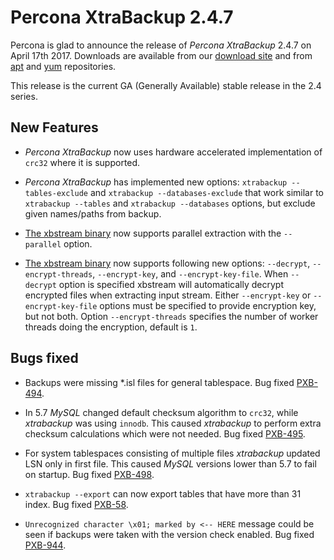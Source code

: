 # Percona XtraBackup 2.4.7

Percona is glad to announce the release of *Percona XtraBackup* 2.4.7 on
April 17th 2017. Downloads are available from our [download site](http://www.percona.com/downloads/XtraBackup/Percona-XtraBackup-2.4.7/) and
from [apt](../../installation/apt_repo.md#apt-repo) and [yum](../../installation/yum_repo.md#yum-repo) repositories.

This release is the current GA (Generally Available) stable release in the 2.4
series.

## New Features

* *Percona XtraBackup* now uses hardware accelerated implementation of `crc32`
where it is supported.

* *Percona XtraBackup* has implemented new options:
`xtrabackup --tables-exclude` and
`xtrabackup --databases-exclude`
that work similar to `xtrabackup --tables` and
`xtrabackup --databases`
options, but exclude given names/paths from backup.

* [The xbstream binary](../../xbstream/xbstream.md#xbstream-binary) now supports parallel extraction with the
`--parallel` option.

* [The xbstream binary](../../xbstream/xbstream.md#xbstream-binary) now supports following new options: `--decrypt`,
`--encrypt-threads`, `--encrypt-key`, and `--encrypt-key-file`.
When `--decrypt` option is specified xbstream will automatically decrypt
encrypted files when extracting input stream. Either `--encrypt-key` or
`--encrypt-key-file` options must be specified to provide encryption key,
but not both. Option `--encrypt-threads` specifies the number of worker
threads doing the encryption, default is `1`.

## Bugs fixed

* Backups were missing \*.isl files for general tablespace. Bug fixed
[PXB-494](https://jira.percona.com/browse/PXB-494).

* In 5.7 *MySQL* changed default checksum algorithm to `crc32`, while
*xtrabackup* was using `innodb`. This caused *xtrabackup* to perform extra
checksum calculations which were not needed. Bug fixed [PXB-495](https://jira.percona.com/browse/PXB-495).

* For system tablespaces consisting of multiple files *xtrabackup* updated LSN
only in first file. This caused *MySQL* versions lower than 5.7 to fail on
startup. Bug fixed [PXB-498](https://jira.percona.com/browse/PXB-498).

* `xtrabackup --export` can now export tables that have more than 31
index. Bug fixed [PXB-58](https://jira.percona.com/browse/PXB-58).

* `Unrecognized character \x01; marked by <-- HERE` message could be seen if backups were taken with the version check enabled. Bug fixed [PXB-944](https://jira.percona.com/browse/PXB-944).
